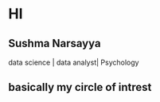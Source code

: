 # HI
## Sushma Narsayya
data science | data analyst| Psychology


## basically my circle of intrest
